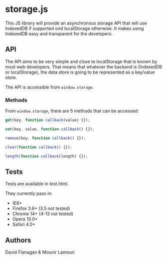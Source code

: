storage.js
==========

This JS library will provide an asynchronous storage API that will use IndexedDB
if supported ond localStorage otherwise. It makes using IndexedDB easy and
transparent for the developers.

## API

The API aims to be very simple and close to localStorage that is known by most
web developers. That means that whatever the backend is (IndexedDB or
localStorage), the data store is going to be represented as a key/value store.

The API is accessible from `window.storage`.

### Methods

From `window.storage`, there are 5 methods that can be accessed:

```javascript
get(key, function callback(value) {});

set(key, value, function callback() {});

remove(key, function callback() {});

clear(function callback() {});

length(function callback(length) {});
```

## Tests

Tests are available in *test.html*.

They currently pass in:
 * IE8+
 * Firefox 3.6+ (3.5 not tested)
 * Chrome 14+ (4-13 not tested)
 * Opera 10.0+
 * Safari 4.0+

## Authors

David Flanagan & Mounir Lamouri

